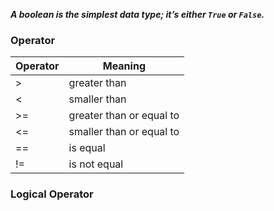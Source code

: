 ***A boolean is the simplest data type; it’s either `True` or `False`.***

### Operator

|Operator |	 Meaning                 |
| ------- | ------------------------ |
|>	      | greater than             |  
|<	      | smaller than             | 
|>=	      | greater than or equal to |
|<=	      | smaller than or equal to | 
|==	      | is equal                 |        
|!=	      | is not equal             |

### Logical Operator

